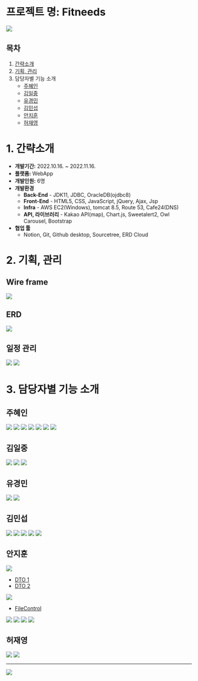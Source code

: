 # 프로젝트 명: Fitneeds
<img src="https://img1.daumcdn.net/thumb/R1280x0/?scode=mtistory2&fname=https%3A%2F%2Fblog.kakaocdn.net%2Fdn%2FcK4Drc%2FbtrWqDOPlNh%2FHpQkHRu3grH1kHF1bSdds0%2Fimg.png">

## 목차
1. [간략소개](https://github.com/Jihoon-An/KH_semi.project#1-%EA%B0%84%EB%9E%B5%EC%86%8C%EA%B0%9C)
2. [기획, 관리](https://github.com/Jihoon-An/KH_semi.project#2-%EA%B8%B0%ED%9A%8D-%EA%B4%80%EB%A6%AC)
3. 담당자별 기능 소개
    - [주혜인](https://github.com/Jihoon-An/KH_semi.project#%EC%A3%BC%ED%98%9C%EC%9D%B8)
    - [김일중](https://github.com/Jihoon-An/KH_semi.project#%EA%B9%80%EC%9D%BC%EC%A4%91)
    - [유경민](https://github.com/Jihoon-An/KH_semi.project#%EC%9C%A0%EA%B2%BD%EB%AF%BC)
    - [김민섭](https://github.com/Jihoon-An/KH_semi.project#%EA%B9%80%EB%AF%BC%EC%84%AD)
    - [안지훈](https://github.com/Jihoon-An/KH_semi.project#%EC%95%88%EC%A7%80%ED%9B%88)
    - [허재영](https://github.com/Jihoon-An/KH_semi.project#%ED%97%88%EC%9E%AC%EC%98%81)


# 1. 간략소개
- **개발기간:** 2022.10.16. ~ 2022.11.16.
- **플랫폼:** WebApp
- **개발인원:** 6명
- **개발환경**
  - **Back-End** - JDK11, JDBC, OracleDB(ojdbc8)
  - **Front-End** - HTML5, CSS, JavaScript, jQuery, Ajax, Jsp
  - **Infra** - AWS EC2(Windows), tomcat 8.5, Route 53, Cafe24(DNS)
  - **API, 라이브러리** - Kakao API(map), Chart.js, Sweetalert2, Owl Carousel, Bootstrap
- **협업 툴**
  - Notion, Git, Github desktop, Sourcetree, ERD Cloud
  
# 2. 기획, 관리

## Wire frame
<img src="https://img1.daumcdn.net/thumb/R1280x0/?scode=mtistory2&fname=https%3A%2F%2Fblog.kakaocdn.net%2Fdn%2FbpKz3j%2FbtrWsjBQIZZ%2FlBeYqNYUFYIrkDkTPn5Gb0%2Fimg.png">  

## ERD
<img src="https://img1.daumcdn.net/thumb/R1280x0/?scode=mtistory2&fname=https%3A%2F%2Fblog.kakaocdn.net%2Fdn%2F8nib4%2FbtrWsjPlSGM%2FHOiHQpvKGzNxAIgJujoBk0%2Fimg.png"> 

## 일정 관리   
<img src="https://img1.daumcdn.net/thumb/R1280x0/?scode=mtistory2&fname=https%3A%2F%2Fblog.kakaocdn.net%2Fdn%2FtbFJt%2FbtrWlmG8zY5%2FwfLc1ykruGv2PMDUiMHNnk%2Fimg.png">
<img src="https://img1.daumcdn.net/thumb/R1280x0/?scode=mtistory2&fname=https%3A%2F%2Fblog.kakaocdn.net%2Fdn%2Fb1fn8g%2FbtrWpZq9fS2%2FHIxQR2P0vQg0doiZMKCmn1%2Fimg.png">

# 3. 담당자별 기능 소개

## 주혜인

<img src="https://img1.daumcdn.net/thumb/R1280x0/?scode=mtistory2&fname=https%3A%2F%2Fblog.kakaocdn.net%2Fdn%2FbBlhZH%2FbtrWqpC6ZtU%2Ftwd4khD9EPpAdmSaijEyD0%2Fimg.png">
<img src="https://img1.daumcdn.net/thumb/R1280x0/?scode=mtistory2&fname=https%3A%2F%2Fblog.kakaocdn.net%2Fdn%2Fl8cEg%2FbtrWkvEkAzZ%2FRtGpwbqzDKLtsQtD6lekAK%2Fimg.png">
<img src="https://img1.daumcdn.net/thumb/R1280x0/?scode=mtistory2&fname=https%3A%2F%2Fblog.kakaocdn.net%2Fdn%2FcvkP9E%2FbtrWpn6CLxQ%2FVmY3jNJUGr4s4i9BPMGSA1%2Fimg.png">
<img src="https://img1.daumcdn.net/thumb/R1280x0/?scode=mtistory2&fname=https%3A%2F%2Fblog.kakaocdn.net%2Fdn%2Fb8q4n0%2FbtrWnpcBdlJ%2FcGJI5uySRROIwfRnCBkcD0%2Fimg.png">
<img src="https://img1.daumcdn.net/thumb/R1280x0/?scode=mtistory2&fname=https%3A%2F%2Fblog.kakaocdn.net%2Fdn%2Fb0l6Ye%2FbtrWrIu4EUX%2FQH9epBcIXaid5XtL8wqUqK%2Fimg.png">
<img src="https://img1.daumcdn.net/thumb/R1280x0/?scode=mtistory2&fname=https%3A%2F%2Fblog.kakaocdn.net%2Fdn%2FbiiRnK%2FbtrWlmf8JdM%2FQmvdz45itktrMLFb7YJkh1%2Fimg.png">
<img src="https://img1.daumcdn.net/thumb/R1280x0/?scode=mtistory2&fname=https%3A%2F%2Fblog.kakaocdn.net%2Fdn%2FbSp1Fd%2FbtrWr7Bs85i%2FRDjFd7L7R4FyqOjj3hkHr1%2Fimg.png">

## 김일중

<img src="https://img1.daumcdn.net/thumb/R1280x0/?scode=mtistory2&fname=https%3A%2F%2Fblog.kakaocdn.net%2Fdn%2FPPeK3%2FbtrWllIfprY%2FCuxgQzZEVH5lh69TkS3kDk%2Fimg.png">
<img src="https://img1.daumcdn.net/thumb/R1280x0/?scode=mtistory2&fname=https%3A%2F%2Fblog.kakaocdn.net%2Fdn%2FuaAaA%2FbtrWnnZ56WI%2FNGk7vNk0wikz5526mMDGdk%2Fimg.png">
<img src="https://img1.daumcdn.net/thumb/R1280x0/?scode=mtistory2&fname=https%3A%2F%2Fblog.kakaocdn.net%2Fdn%2FQAUcF%2FbtrWsj9EwZP%2FN066w6erVDKWpXXakoUpK1%2Fimg.png">

## 유경민

<img src="https://img1.daumcdn.net/thumb/R1280x0/?scode=mtistory2&fname=https%3A%2F%2Fblog.kakaocdn.net%2Fdn%2FAcXeH%2FbtrWqGLnMLh%2FYJN4Nka8Qk9kw6q5Qcqul1%2Fimg.png">
<img src="https://img1.daumcdn.net/thumb/R1280x0/?scode=mtistory2&fname=https%3A%2F%2Fblog.kakaocdn.net%2Fdn%2F1RN0r%2FbtrWq3zwbU1%2F5TPeOfHPkgQBsmQmFWtoe0%2Fimg.png">

## 김민섭

<img src="https://img1.daumcdn.net/thumb/R1280x0/?scode=mtistory2&fname=https%3A%2F%2Fblog.kakaocdn.net%2Fdn%2FbBRvbu%2FbtrWqoYuhcC%2F2wXvZRLvTrkbX3Ux8sWcO0%2Fimg.png">
<img src="https://img1.daumcdn.net/thumb/R1280x0/?scode=mtistory2&fname=https%3A%2F%2Fblog.kakaocdn.net%2Fdn%2FeeUSIC%2FbtrWqHXNcTm%2FIMaHoBq3AdRr2I4arVnXA0%2Fimg.png">
<img src="https://img1.daumcdn.net/thumb/R1280x0/?scode=mtistory2&fname=https%3A%2F%2Fblog.kakaocdn.net%2Fdn%2Fk0bha%2FbtrWllaozwP%2Furozw7Ykr3CoAhvXnf8slK%2Fimg.png">
<img src="https://img1.daumcdn.net/thumb/R1280x0/?scode=mtistory2&fname=https%3A%2F%2Fblog.kakaocdn.net%2Fdn%2FbN9hQs%2FbtrWir9YEdd%2FDKQJ0PWQlqKKTOAbPGaqfK%2Fimg.png">
<img src="https://img1.daumcdn.net/thumb/R1280x0/?scode=mtistory2&fname=https%3A%2F%2Fblog.kakaocdn.net%2Fdn%2FbXEwbc%2FbtrWno5Mwi5%2FtWBLyBkCWkgSAfgWGYbYP0%2Fimg.png">

## 안지훈

<img src="https://img1.daumcdn.net/thumb/R1280x0/?scode=mtistory2&fname=https%3A%2F%2Fblog.kakaocdn.net%2Fdn%2FAnPLe%2FbtrWqD2nCvp%2FlMq8shsKREztQLN9dXYQ11%2Fimg.png">

- [DTO 1](https://github.com/Jihoon-An/KH_semi.project/blob/main/src/main/java/dto/ExerciseDTO.java#:~:text=public%20ExerciseDTO(-,ResultSet%20resultSet,-)%20throws%20Exception)
- [DTO 2](https://github.com/Jihoon-An/KH_semi.project/blob/main/src/main/java/dto/GymDTO.java#:~:text=public%20GymDTO(-,FileControl%20file,-)%20%7B)
<img src="https://img1.daumcdn.net/thumb/R1280x0/?scode=mtistory2&fname=https%3A%2F%2Fblog.kakaocdn.net%2Fdn%2Fo2Rcz%2FbtrWlluN5Td%2FvYk70NKMH32HEK5KKGGVG0%2Fimg.png">

- [FileControl](https://github.com/Jihoon-An/KH_semi.project/blob/main/src/main/java/commons/FileControl.java#:~:text=public%20class%20FileControl%20%7B)
<img src="https://img1.daumcdn.net/thumb/R1280x0/?scode=mtistory2&fname=https%3A%2F%2Fblog.kakaocdn.net%2Fdn%2FothfO%2FbtrWll2zGXT%2FO0kxRwLvk8My3YxihZPmB1%2Fimg.png">
<img src="https://img1.daumcdn.net/thumb/R1280x0/?scode=mtistory2&fname=https%3A%2F%2Fblog.kakaocdn.net%2Fdn%2FcofgiX%2FbtrWno5MwlF%2FrAjSGScZkhok1erOB2hpfK%2Fimg.png">
<img src="https://img1.daumcdn.net/thumb/R1280x0/?scode=mtistory2&fname=https%3A%2F%2Fblog.kakaocdn.net%2Fdn%2Fbmm2ii%2FbtrWq9zFQKW%2FLEZIODB8UM2hza05qFsEbK%2Fimg.png">
<img src="https://img1.daumcdn.net/thumb/R1280x0/?scode=mtistory2&fname=https%3A%2F%2Fblog.kakaocdn.net%2Fdn%2Fce3UMM%2FbtrWnoEFyHC%2FxiQKVbk46tpwF5LcwDrV00%2Fimg.png">

## 허재영

<img src="https://img1.daumcdn.net/thumb/R1280x0/?scode=mtistory2&fname=https%3A%2F%2Fblog.kakaocdn.net%2Fdn%2FCSckw%2FbtrWrqBg1JG%2FYFZFmHd4Fi0KQJyu7oyX6K%2Fimg.png">
<img src="https://img1.daumcdn.net/thumb/R1280x0/?scode=mtistory2&fname=https%3A%2F%2Fblog.kakaocdn.net%2Fdn%2FbooWWi%2FbtrWqqWjs5w%2FTxPZx9HMOxiPon8vmhOinK%2Fimg.png">    

***
<img src="https://img1.daumcdn.net/thumb/R1280x0/?scode=mtistory2&fname=https%3A%2F%2Fblog.kakaocdn.net%2Fdn%2FFe6Wo%2FbtrWrslywkk%2FSl5mu7NVrbbkxrKu39CLK0%2Fimg.png">
